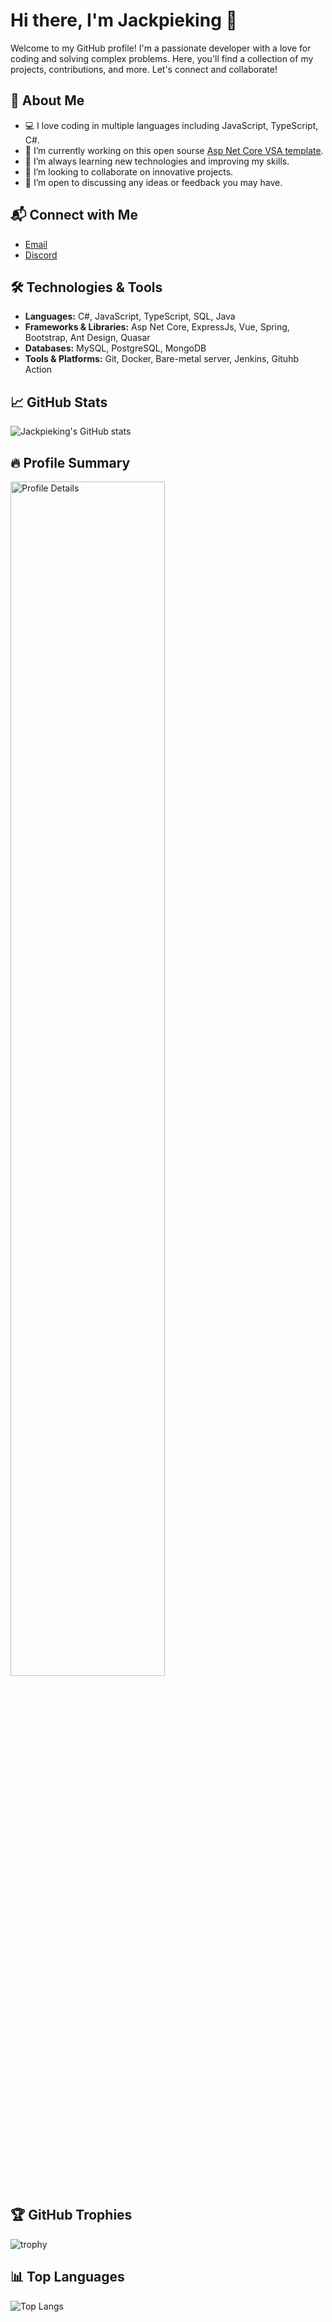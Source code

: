 # Hi there, I'm Jackpieking 👋

Welcome to my GitHub profile! I'm a passionate developer with a love for coding and solving complex problems. Here, you'll find a collection of my projects, contributions, and more. Let's connect and collaborate!

## 🚀 About Me

- 💻 I love coding in multiple languages including JavaScript, TypeScript, C#.
- 🔭 I’m currently working on this open sourse [Asp Net Core VSA template](https://github.com/Jackpieking/ASPNET_CORE_VSA_Template).
- 🌱 I’m always learning new technologies and improving my skills.
- 👯 I’m looking to collaborate on innovative projects.
- 🤔 I’m open to discussing any ideas or feedback you may have.

## 📬 Connect with Me

- [Email](mailto:ledinhdangkhoa10a9@gmail.com)
- [Discord](https://discordapp.com/users/581035231155453979)

## 🛠️ Technologies & Tools

- **Languages:** C#, JavaScript, TypeScript, SQL, Java
- **Frameworks & Libraries:** Asp Net Core, ExpressJs, Vue, Spring, Bootstrap, Ant Design, Quasar
- **Databases:** MySQL, PostgreSQL, MongoDB
- **Tools & Platforms:** Git, Docker, Bare-metal server, Jenkins, Gituhb Action

## 📈 GitHub Stats

![Jackpieking's GitHub stats](https://github-readme-stats.vercel.app/api?username=Jackpieking&show_icons=true&theme=gruvbox)

## 🔥 Profile Summary

<img src="http://github-profile-summary-cards.vercel.app/api/cards/profile-details?username=jackpieking&theme=gruvbox" alt="Profile Details" width="70%" />

## 🏆 GitHub Trophies

![trophy](https://github-profile-trophy.vercel.app/?username=Jackpieking&theme=gruvbox)

## 📊 Top Languages

![Top Langs](https://github-readme-stats.vercel.app/api/top-langs/?username=Jackpieking&layout=compact&theme=gruvbox)
